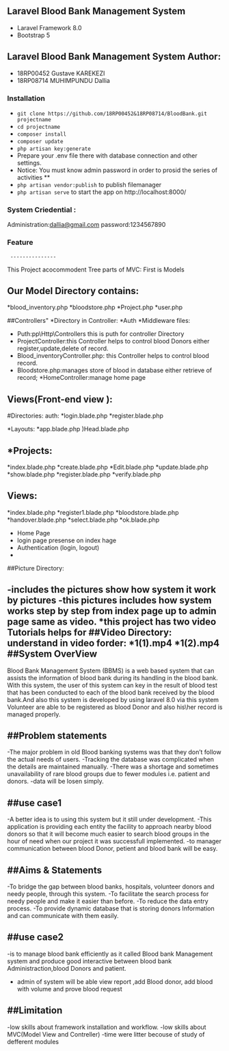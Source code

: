 ## Laravel Blood Bank Management System
* Laravel Framework 8.0
* Bootstrap 5

## Laravel Blood Bank Management System Author:

* 18RP00452 Gustave KAREKEZI
* 18RP08714 MUHIMPUNDU Dallia

### Installation 

* `git clone https://github.com/18RP00452&18RP08714/BloodBank.git projectname`
* `cd projectname`
* `composer install`
* `composer update`
* `php artisan key:generate`
*  Prepare your .env file there with database connection and other settings. 
* Notice: You must know admin password in order to prosid the series of activities **
* `php artisan vendor:publish` to publish filemanager
* `php artisan serve` to start the app on http://localhost:8000/

### System Criedential :

Administration:dallia@gmail.com
password:1234567890


### Feature
     ---------------
This Project acocommodent Tree parts of MVC:
 First is Models

 ## Our Model Directory contains:
*blood_inventory.php
*bloodstore.php
*Project.php
*user.php


##Controllers"
*Directory in Controller:
*Auth
*Middleware
files:
* Puth:pp\Http\Controllers this is puth for controller Directory
* ProjectController:this Controller helps to control blood Donors either register,update,delete of record.
* Blood_inventoryController.php: this Controller helps to control blood record.
* Bloodstore.php:manages store of blood in database either retrieve of record;
*HomeController:manage home page

## Views(Front-end view ):
#Directories:
auth:
*login.blade.php
*register.blade.php

*Layouts:
*app.blade.php
)Head.blade.php

*Projects:
---------
*index.blade.php
*create.blade.php
*Edit.blade.php
*update.blade.php
*show.blade.php
*register.blade.php
*verify.blade.php

Views:
---------
*index.blade.php
*register1.blade.php
*bloodstore.blade.php
*handover.blade.php
*select.blade.php
 *ok.blade.php
* Home Page
* login page presense on index hage
* Authentication (login, logout)
*
##Picture Directory:

-includes the pictures show how system it work by pictures
-this pictures includes how system works step by step
from index page up to admin page same as video.
*this project has two video Tutorials helps for 
##Video Directory:
 understand in video forder:
*1(1).mp4
*1(2).mp4
##System OverView
------------------
Blood Bank Management System (BBMS) is a web based system that can assists the information of blood bank during its handling in the blood bank.
With this system, the user of this system can key in the result of blood test that has been conducted 
to each of the blood bank received by the blood bank.And also this system is developed by using laravel 8.0
via this system Volunteer are able to be registered  as blood Donor and also his\her record is managed properly.


##Problem statements
--------------------
-The major problem in old Blood banking systems was that they don’t follow the actual needs of users.
-Tracking the database was complicated when the details are maintained manually.
-There was a shortage and sometimes unavailability of rare blood groups due to fewer modules i.e. patient and donors.
-data will be losen simply.

##use case1
--------
-A better idea is to using this system but it still under development.
-This application is providing each entity the facility to approach nearby blood donors so that it will become much easier 
  to search blood groups in the hour of need when our project it was successfull implemented.
-to manager communication between blood Donor, petient and blood bank  will be easy. 



##Aims & Statements
-------------------
-To bridge the gap between blood banks, hospitals, volunteer donors and needy people, through this system.
-To facilitate the search process for needy people and make it easier than before.
-To reduce the data entry process.
-To provide dynamic database that is storing donors Information and can communicate with them easily.

##use case2
-----------------------
-is to manage blood bank  efficiently  as it called Blood bank Management system and produce good interactive between blood bank Administraction,blood Donors and patient.
- admin of system will be able view report ,add Blood donor, add blood with volume and prove blood request

##Limitation
----------------
-low skills about framework installation and workflow.
-low skills about MVC(Model View and Contreller)
-time were litter becouse of study of defferent modules



 

